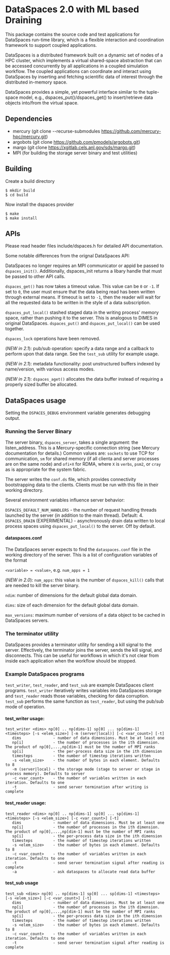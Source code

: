# DataSpaces 2.0 with ML based Draining

This package contains the source code and test applications for
DataSpaces run-time library, which is a flexible interaction and
coordination framework to support coupled applications.

DataSpaces is a distributed framework built on a dynamic set of nodes
of a HPC cluster, which implements a virtual shared-space abstraction
that can be accessed concurrently by all applications in a coupled
simulation workflow. The coupled applications can coordinate and
interact using DataSpaces by inserting and fetching scientific data
of interest through the distributed in-memory space.

DataSpaces provides a simple, yet powerful interface similar to the
tuple-space model, e.g., dspaces_put()/dspaces_get() to insert/retrieve data
objects into/from the virtual space.

## Dependencies

* mercury (git clone --recurse-submodules https://github.com/mercury-hpc/mercury.git)
* argobots (git clone https://github.com/pmodels/argobots.git)
* margo (git clone https://xgitlab.cels.anl.gov/sds/margo.git)
* MPI (for building the storage server binary and test utilities)

## Building
Create a build directory
```
$ mkdir build
$ cd build
```
Now install the dspaces provider
```
$ make
$ make install
```

## APIs

Please read header files include/dspaces.h for detailed API documentation. 

Some notable differences from the orignal DataSpaces API:

DataSpaces no longer requires an MPI communicator or appid be passed to `dspaces_init()`. Additionally, dspaces_init returns a libary handle that must be passed to other API calls.

`dspaces_get()` has now takes a timeout value. This value can be `0` or `-1`. If set to `0`, the user must ensure that the data being read has been written through external means. If timeout is set to `-1`, then the reader will wait for all the requested data to be written in the style of a data subscription.

`dspaces_put_local()` stashed staged data in the writing process' memory space, rather than pushing it to the server. This is analogous to DIMES in original DataSpaces. `dspaces_put()` and `dspaces_put_local()` can be used together.

`dspaces_lock` operations have been removed.

(*NEW in 2.1*): pub/sub operation: specify a data range and a callback to perform upon that data range. See the `test_sub` utility for example usage.

(*NEW in 2.1*): metadata functionality: post unstructured buffers indexed by name/version, with various access modes. 

(*NEW in 2.1*): `dspaces_aget()` allocates the data buffer instead of requiring a properly sized buffer be allocated.

## DataSpaces usage

Setting the `DSPACES_DEBUG` environment variable generates debugging output.

### Running the Server Binary

The server binary, `dspaces_server`, takes a single argument: the listen_address. This is a Mercury-specific connection string (see Mercury documentation for details.) Common values are: `sockets` to use TCP for communication, `sm` for shared memory (if all clienta and server processes are on the same node) and `ofi+X` for RDMA, where `X` is `verbs`, `psm2`, or `cray` as is appropriate for the system fabric.

The server writes the `conf.ds` file, which provides connectivity bootstrapping data to the clients. Clients must be run with this file in their working directory.

Several environment variables influence server behavior:

`DSPACES_DEFAULT_NUM_HANDLERS` - the number of request handling threads launched by the server (in addition to the main thread). Default: 4.
`DSPACES_DRAIN` (EXPERIMENTAL) - asynchronously drain data written to local process spaces using `dspaces_put_local()` to the server. Off by default.

#### dataspaces.conf

The DataSpaces server expects to find the `dataspaces.conf` file in the working directory of the server. This is a list of configuration variables of the format

`<variable> = <value>`, e.g.
`num_apps = 1`

(*NEW in 2.0*): `num_apps`: this value is the number of `dspaces_kill()` calls that are needed to kill the server binary.

`ndim`: number of dimensions for the default global data domain.

`dims`: size of each dimension for the default global data domain.

`max_versions`: maximum number of versions of a data object to be cached in DataSpaces servers.



### The terminator utility

DataSpaces provides a terminator utility for sending a kill signal to the server. Effectively, the terminator joins the server, sends the kill signal, and disconnects. This can be useful for workflows in which it's not clear from inside each application when the workflow should be stopped.

### Example DataSpaces programs

`test_writer`, `test_reader`, and `test_sub` are example DataSpaces client programs. `test_writer` iteratively writes variables into DataSpaces storage and `test_reader` reads those variables, checking for data corruption. `test_sub` performs the same function as `test_reader`, but using the pub/sub mode of operation.

#### test_writer usage:
```
test_writer <dims> np[0] .. np[dims-1] sp[0] ... sp[dims-1] <timesteps> [-s <elem_size>] [-m (server|local)] [-c <var_count>] [-t]
   dims              - number of data dimensions. Must be at least one
   np[i]             - the number of processes in the ith dimension. The product of np[0],...,np[dim-1] must be the number of MPI ranks
   sp[i]             - the per-process data size in the ith dimension
   timesteps         - the number of timestep iterations written
   -s <elem_size>    - the number of bytes in each element. Defaults to 8
   -m (server|local) - the storage mode (stage to server or stage in process memory). Defaults to server
   -c <var_count>    - the number of variables written in each iteration. Defaults to one
   -t                - send server termination after writing is complete
```

#### test_reader usage:
```
test_reader <dims> np[0] .. np[dims-1] sp[0] ... sp[dims-1] <timesteps> [-s <elem_size>] [-c <var_count>] [-t]
   dims              - number of data dimensions. Must be at least one
   np[i]             - the number of processes in the ith dimension. The product of np[0],...,np[dim-1] must be the number of MPI ranks
   sp[i]             - the per-process data size in the ith dimension
   timesteps         - the number of timestep iterations written
   -s <elem_size>    - the number of bytes in each element. Defaults to 8
   -c <var_count>    - the number of variables written in each iteration. Defaults to one
   -t                - send server termination signal after reading is complete
   -a                - ask dataspaces to allocate read data buffer
```

#### test_sub usage
```
test_sub <dims> np[0] .. np[dims-1] sp[0] ... sp[dims-1] <timesteps> [-s <elem_size>] [-c <var_count>] [-t]
   dims              - number of data dimensions. Must be at least one
   np[i]             - the number of processes in the ith dimension. The product of np[0],...,np[dim-1] must be the number of MPI ranks
   sp[i]             - the per-process data size in the ith dimension
   timesteps         - the number of timestep iterations written
   -s <elem_size>    - the number of bytes in each element. Defaults to 8
   -c <var_count>    - the number of variables written in each iteration. Defaults to one
   -t                - send server termination signal after reading is complete
```
 
 
